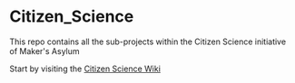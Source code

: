 # Citizen_Science
This repo contains all the sub-projects within the Citizen Science initiative of Maker's Asylum

Start by visiting the [Citizen Science Wiki](https://github.com/MakersAsylumIndia/Citizen_Science/wiki)
